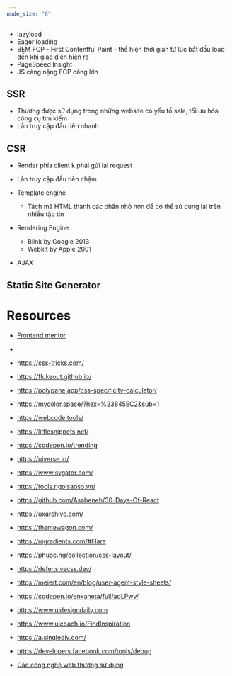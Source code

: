 ```yaml
---
node_size: "6"
---
```

- lazyload
- Eager loading
- BEM
FCP - First Contentful Paint - thể hiện thời gian từ lúc bắt đầu load đến khi giao diện hiện ra
- PageSpeed Insight
- JS càng nặng FCP càng lớn

## SSR
- Thường được sử dụng trong những website có yếu tố sale, tối ưu hóa công cụ tìm kiếm
- Lần truy cập đầu tiên nhanh
## CSR
- Render phía client k phải gửi lại request
- Lần truy cập đầu tiên chậm

- Template engine
    - Tách mã HTML thành các phần nhỏ hơn để có thể sử dụng lại trên nhiều tập tin
- Rendering Engine
    - Blink by Google 2013
    - Webkit by Apple 2001
- AJAX

## Static Site Generator

# Resources
- [Frontend mentor](https://www.frontendmentor.io)
- 



- https://css-tricks.com/
- https://flukeout.github.io/
- https://polypane.app/css-specificity-calculator/
- https://mycolor.space/?hex=%23845EC2&sub=1
- https://webcode.tools/
- https://littlesnippets.net/
- https://codepen.io/trending
- https://uiverse.io/
- https://www.svgator.com/
- https://tools.ngoisaoso.vn/
- https://github.com/Asabeneh/30-Days-Of-React
- https://uxarchive.com/
- https://themewagon.com/
- https://uigradients.com/#Flare
- https://phuoc.ng/collection/css-layout/
- https://defensivecss.dev/
- https://meiert.com/en/blog/user-agent-style-sheets/
- https://codepen.io/enxaneta/full/adLPwv/
- https://www.uidesigndaily.com
- https://www.uicoach.io/FindInspiration
- https://a.singlediv.com/
- https://developers.facebook.com/tools/debug
- [Các công nghệ web thường sử dụng](https://w3techs.com/)
